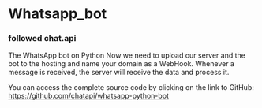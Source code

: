 # Whatsapp_bot

### followed chat.api
The WhatsApp bot on Python
Now we need to upload our server and the bot to the hosting and name your domain as a WebHook. Whenever a message is received, the server will receive the data and process it.

You can access the complete source code by clicking on the link to GitHub: https://github.com/chatapi/whatsapp-python-bot
